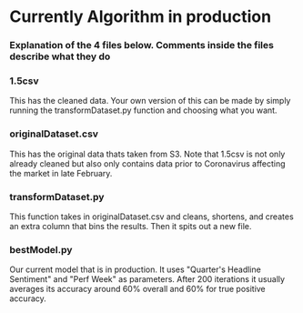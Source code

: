 # Currently Algorithm in production


### Explanation of the 4 files below. Comments inside the files describe what they do

### 1.5csv

This has the cleaned data. Your own version of this can be made by simply running the transformDataset.py function and choosing what you want. 

### originalDataset.csv

This has the original data thats taken from S3. Note that 1.5csv is not only already cleaned but also only contains data prior to Coronavirus affecting the market in late February.

### transformDataset.py

This function takes in originalDataset.csv and cleans, shortens, and creates an extra column that bins the results. Then it spits out a new file.

### bestModel.py

Our current model that is in production. It uses "Quarter's Headline Sentiment" and "Perf Week" as parameters. After 200 iterations it usually averages its accuracy around 60% overall and 60% for true positive accuracy.